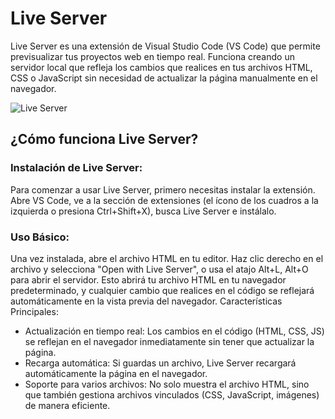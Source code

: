 

# Live Server
Live Server es una extensión de Visual Studio Code (VS Code) que permite previsualizar tus proyectos web en tiempo real. Funciona creando un servidor local que refleja los cambios que realices en tus archivos HTML, CSS o JavaScript sin necesidad de actualizar la página manualmente en el navegador.

![Live Server](../x-assets/UF1841/liveserver.png)

## ¿Cómo funciona Live Server?

### Instalación de Live Server:

Para comenzar a usar Live Server, primero necesitas instalar la extensión.
Abre VS Code, ve a la sección de extensiones (el ícono de los cuadros a la izquierda o presiona Ctrl+Shift+X), busca Live Server e instálalo.

### Uso Básico:

Una vez instalada, abre el archivo HTML en tu editor.
Haz clic derecho en el archivo y selecciona "Open with Live Server", o usa el atajo Alt+L, Alt+O para abrir el servidor.
Esto abrirá tu archivo HTML en tu navegador predeterminado, y cualquier cambio que realices en el código se reflejará automáticamente en la vista previa del navegador.
Características Principales:

- Actualización en tiempo real: Los cambios en el código (HTML, CSS, JS) se reflejan en el navegador inmediatamente sin tener que actualizar la página.
- Recarga automática: Si guardas un archivo, Live Server recargará automáticamente la página en el navegador.
- Soporte para varios archivos: No solo muestra el archivo HTML, sino que también gestiona archivos vinculados (CSS, JavaScript, imágenes) de manera eficiente.